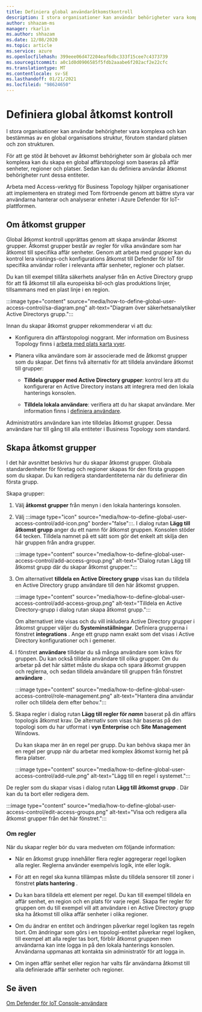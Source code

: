 ```yaml
---
title: Definiera global användaråtkomstkontroll
description: I stora organisationer kan användar behörigheter vara komplexa och kan bestämmas av en global organisations struktur, förutom standard platsen och zon strukturen.
author: shhazam-ms
manager: rkarlin
ms.author: shhazam
ms.date: 12/08/2020
ms.topic: article
ms.service: azure
ms.openlocfilehash: 399eee06d472204eaf6dbc333f15cee7c4373739
ms.sourcegitcommit: a0c1d0d0906585f5fdb2aaabe6f202acf2e22cfc
ms.translationtype: MT
ms.contentlocale: sv-SE
ms.lasthandoff: 01/21/2021
ms.locfileid: "98624650"
---
```

# <a name="define-global-access-control"></a>Definiera global åtkomst kontroll

I stora organisationer kan användar behörigheter vara komplexa och kan bestämmas av en global organisations struktur, förutom standard platsen och zon strukturen.

För att ge stöd åt behovet av åtkomst behörigheter som är globala och mer komplexa kan du skapa en global affärstopologi som baseras på affär senheter, regioner och platser. Sedan kan du definiera användar åtkomst behörigheter runt dessa entiteter.

Arbeta med Access-verktyg för Business Topology hjälper organisationer att implementera en strategi med Tom förtroende genom att bättre styra var användarna hanterar och analyserar enheter i Azure Defender för IoT-plattformen.

## <a name="about-access-groups"></a>Om åtkomst grupper

Global åtkomst kontroll upprättas genom att skapa användar åtkomst grupper. Åtkomst grupper består av regler för vilka användare som har åtkomst till specifika affär senheter. Genom att arbeta med grupper kan du kontrol lera visnings-och konfigurations åtkomst till Defender för IoT för specifika användar roller i relevanta affär senheter, regioner och platser.

Du kan till exempel tillåta säkerhets analyser från en Active Directory grupp för att få åtkomst till alla europeiska bil-och glas produktions linjer, tillsammans med en plast linje i en region.

:::image type="content" source="media/how-to-define-global-user-access-control/sa-diagram.png" alt-text="Diagram över säkerhetsanalytiker Active Directorys grupp.":::

Innan du skapar åtkomst grupper rekommenderar vi att du:

- Konfigurera din affärstopologi noggrant. Mer information om Business Topology finns i [arbeta med plats karta vyer](how-to-gain-insight-into-global-regional-and-local-threats.md#work-with-site-map-views).

- Planera vilka användare som är associerade med de åtkomst grupper som du skapar. Det finns två alternativ för att tilldela användare åtkomst till grupper:

  - **Tilldela grupper med Active Directory grupper**: kontrol lera att du konfigurerar en Active Directory instans att integrera med den lokala hanterings konsolen.
  
  - **Tilldela lokala användare**: verifiera att du har skapat användare. Mer information finns i [definiera användare](how-to-create-and-manage-users.md#define-users).

Administratörs användare kan inte tilldelas åtkomst grupper. Dessa användare har till gång till alla entiteter i Business Topology som standard.

## <a name="create-access-groups"></a>Skapa åtkomst grupper

I det här avsnittet beskrivs hur du skapar åtkomst grupper. Globala standardenheter för företag och regioner skapas för den första gruppen som du skapar. Du kan redigera standardentiteterna när du definierar din första grupp.

Skapa grupper:

1. Välj **åtkomst grupper** från menyn i den lokala hanterings konsolen.

2. Välj :::image type="icon" source="media/how-to-define-global-user-access-control/add-icon.png" border="false":::. I dialog rutan **Lägg till åtkomst grupp** anger du ett namn för åtkomst gruppen. Konsolen stöder 64 tecken. Tilldela namnet på ett sätt som gör det enkelt att skilja den här gruppen från andra grupper.

   :::image type="content" source="media/how-to-define-global-user-access-control/add-access-group.png" alt-text="Dialog rutan Lägg till åtkomst grupp där du skapar åtkomst grupper.":::

3. Om alternativet **tilldela en Active Directory grupp** visas kan du tilldela en Active Directory grupp användare till den här åtkomst gruppen.

   :::image type="content" source="media/how-to-define-global-user-access-control/add-access-group.png" alt-text="Tilldela en Active Directory-grupp i dialog rutan skapa åtkomst grupp.":::

   Om alternativet inte visas och du vill inkludera Active Directory grupper i åtkomst grupper väljer du **Systeminställningar**. Definiera grupperna i fönstret **integrations** . Ange ett grupp namn exakt som det visas i Active Directory konfigurationer och i gemener.

5. I fönstret **användare** tilldelar du så många användare som krävs för gruppen. Du kan också tilldela användare till olika grupper. Om du arbetar på det här sättet måste du skapa och spara åtkomst gruppen och reglerna, och sedan tilldela användare till gruppen från fönstret **användare** .

   :::image type="content" source="media/how-to-define-global-user-access-control/role-management.png" alt-text="Hantera dina användar roller och tilldela dem efter behov.":::

6. Skapa regler i dialog rutan **Lägg till regler för *namn*** baserat på din affärs topologis åtkomst krav. De alternativ som visas här baseras på den topologi som du har utformat i **vyn Enterprise** och **Site Management** Windows. 

   Du kan skapa mer än en regel per grupp. Du kan behöva skapa mer än en regel per grupp när du arbetar med komplex åtkomst kornig het på flera platser. 

   :::image type="content" source="media/how-to-define-global-user-access-control/add-rule.png" alt-text="Lägg till en regel i systemet.":::

De regler som du skapar visas i dialog rutan **Lägg till åtkomst grupp** . Där kan du ta bort eller redigera dem.

:::image type="content" source="media/how-to-define-global-user-access-control/edit-access-groups.png" alt-text="Visa och redigera alla åtkomst grupper från det här fönstret.":::

### <a name="about-rules"></a>Om regler

När du skapar regler bör du vara medveten om följande information:

- När en åtkomst grupp innehåller flera regler aggregerar regel logiken alla regler. Reglerna använder exempelvis logik, inte eller logik.

- För att en regel ska kunna tillämpas måste du tilldela sensorer till zoner i fönstret **plats hantering** .

- Du kan bara tilldela ett element per regel. Du kan till exempel tilldela en affär senhet, en region och en plats för varje regel. Skapa fler regler för gruppen om du till exempel vill att användare i en Active Directory grupp ska ha åtkomst till olika affär senheter i olika regioner.

- Om du ändrar en entitet och ändringen påverkar regel logiken tas regeln bort. Om ändringar som görs i en topologi-entitet påverkar regel logiken, till exempel att alla regler tas bort, förblir åtkomst gruppen men användarna kan inte logga in på den lokala hanterings konsolen. Användarna uppmanas att kontakta sin administratör för att logga in.

- Om ingen affär senhet eller region har valts får användarna åtkomst till alla definierade affär senheter och regioner.

## <a name="see-also"></a>Se även

[Om Defender för IoT Console-användare](how-to-create-and-manage-users.md)
